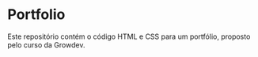 # Portfolio
Este repositório contém o código HTML e CSS para um portfólio, proposto pelo curso da Growdev.
